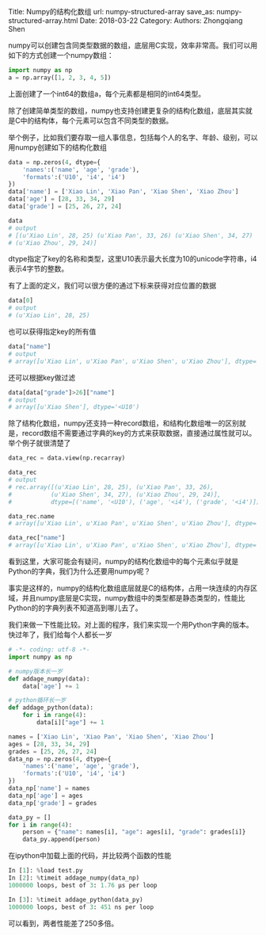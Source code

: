 Title: Numpy的结构化数组
url: numpy-structured-array
save_as: numpy-structured-array.html
Date: 2018-03-22
Category:
Authors: Zhongqiang Shen

numpy可以创建包含同类型数据的数组，底层用C实现，效率非常高。我们可以用如下的方式创建一个numpy数组：

```python
import numpy as np
a = np.array([1, 2, 3, 4, 5])

```

上面创建了一个int64的数组a，每个元素都是相同的int64类型。




除了创建简单类型的数组，numpy也支持创建更复杂的结构化数组，底层其实就是C中的结构体，每个元素可以包含不同类型的数据。

举个例子，比如我们要存取一组人事信息，包括每个人的名字、年龄、级别，可以用numpy创建如下的结构化数组

```python
data = np.zeros(4, dtype={
    'names':('name', 'age', 'grade'),
    'formats':('U10', 'i4', 'i4')
})
data['name'] = ['Xiao Lin', 'Xiao Pan', 'Xiao Shen', 'Xiao Zhou']
data['age'] = [28, 33, 34, 29]
data['grade'] = [25, 26, 27, 24]

data
# output
# [(u'Xiao Lin', 28, 25) (u'Xiao Pan', 33, 26) (u'Xiao Shen', 34, 27)
# (u'Xiao Zhou', 29, 24)]

```

dtype指定了key的名称和类型，这里U10表示最大长度为10的unicode字符串，i4表示4字节的整数。

有了上面的定义，我们可以很方便的通过下标来获得对应位置的数据

```python
data[0]
# output
# (u'Xiao Lin', 28, 25)

```

也可以获得指定key的所有值

```python
data["name"]
# output
# array([u'Xiao Lin', u'Xiao Pan', u'Xiao Shen', u'Xiao Zhou'], dtype='<U10')

```

还可以根据key做过滤

```python
data[data["grade"]>26]["name"]
# output
# array([u'Xiao Shen'], dtype='<U10')

```




除了结构化数组，numpy还支持一种record数组，和结构化数组唯一的区别就是，record数组不需要通过字典的key的方式来获取数据，直接通过属性就可以。举个例子就很清楚了

```python
data_rec = data.view(np.recarray)

data_rec
# output
# rec.array([(u'Xiao Lin', 28, 25), (u'Xiao Pan', 33, 26),
#           (u'Xiao Shen', 34, 27), (u'Xiao Zhou', 29, 24)],
#           dtype=[('name', '<U10'), ('age', '<i4'), ('grade', '<i4')])

data_rec.name
# array([u'Xiao Lin', u'Xiao Pan', u'Xiao Shen', u'Xiao Zhou'], dtype='<U10')

data_rec["name"]
# array([u'Xiao Lin', u'Xiao Pan', u'Xiao Shen', u'Xiao Zhou'], dtype='<U10')

```




看到这里，大家可能会有疑问，numpy的结构化数组中的每个元素似乎就是Python的字典，我们为什么还要用numpy呢？

事实是这样的，numpy的结构化数组底层就是C的结构体，占用一块连续的内存区域，并且numpy底层是C实现，numpy数组中的类型都是静态类型的，性能比Python的的字典列表不知道高到哪儿去了。

我们来做一下性能比较。对上面的程序，我们来实现一个用Python字典的版本。快过年了，我们给每个人都长一岁

```python
# -*- coding: utf-8 -*-
import numpy as np

# numpy版本长一岁
def addage_numpy(data):
    data['age'] += 1

# python循环长一岁
def addage_python(data):
    for i in range(4):
        data[i]["age"] += 1

names = ['Xiao Lin', 'Xiao Pan', 'Xiao Shen', 'Xiao Zhou']
ages = [28, 33, 34, 29] 
grades = [25, 26, 27, 24] 
data_np = np.zeros(4, dtype={
    'names':('name', 'age', 'grade'),
    'formats':('U10', 'i4', 'i4')
})
data_np['name'] = names
data_np['age'] = ages
data_np['grade'] = grades

data_py = []
for i in range(4):
    person = {"name": names[i], "age": ages[i], "grade": grades[i]}
    data_py.append(person)

```




在ipython中加载上面的代码，并比较两个函数的性能

```python
In [1]: %load test.py
In [2]: %timeit addage_numpy(data_np)
1000000 loops, best of 3: 1.76 µs per loop

In [3]: %timeit addage_python(data_py)
1000000 loops, best of 3: 451 ns per loop

```

可以看到，两者性能差了250多倍。



